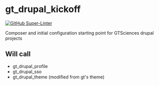 # gt_drupal_kickoff

[![GitHub Super-Linter](https://github.com/konfuzed/gt_drupal_kickoff/workflows/Lint%20Code%20Base/badge.svg)](https://github.com/marketplace/actions/super-linter)

Composer and initial configuration starting point for GTSciences drupal projects

## Will call

- gt_drupal_profile
- gt_drupal_sso
- gt_drupal_theme (modified from gt's theme)

